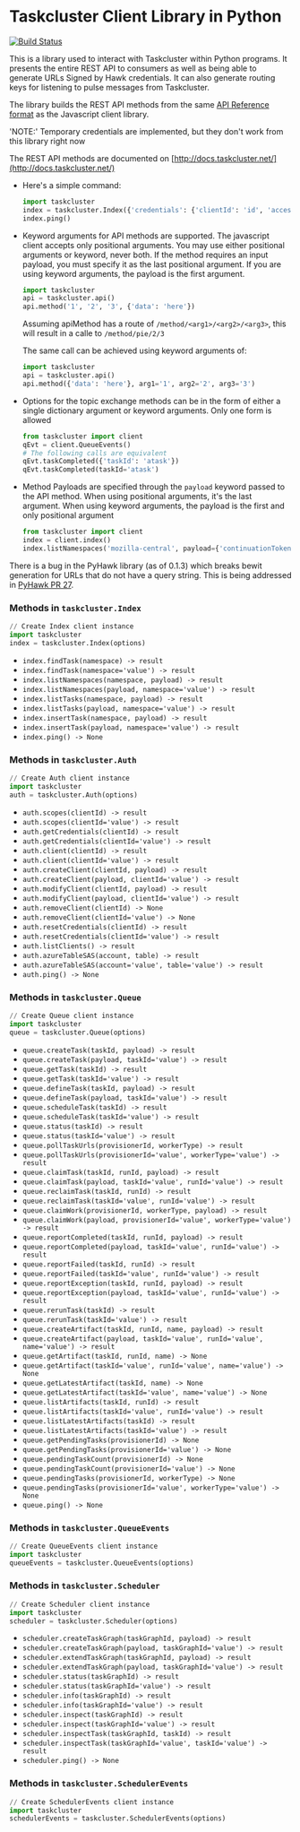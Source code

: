 Taskcluster Client Library in Python
======================================

[![Build Status](https://travis-ci.org/jhford/taskcluster-client.py.svg?branch=master)](https://travis-ci.org/jhford/taskcluster-client.py)

This is a library used to interact with Taskcluster within Python programs.  It
presents the entire REST API to consumers as well as being able to generate
URLs Signed by Hawk credentials.  It can also generate routing keys for
listening to pulse messages from Taskcluster.

The library builds the REST API methods from the same [API Reference
format](http://docs.taskcluster.net/tools/references/index.html) as the
Javascript client library.

'NOTE:' Temporary credentials are implemented, but they don't work from this
library right now

The REST API methods are documented on
[http://docs.taskcluster.net/](http://docs.taskcluster.net/)

* Here's a simple command:

    ```python
    import taskcluster
    index = taskcluster.Index({'credentials': {'clientId': 'id', 'accessToken': 'accessToken'}})
    index.ping()
    ```

* Keyword arguments for API methods are supported.  The javascript client
  accepts only positional arguments.  You may use either positional arguments
  or keyword, never both.  If the method requires an input payload, you must
  specify it as the last positional argument.  If you are using keyword
  arguments, the payload is the first argument.

    ```python
    import taskcluster
    api = taskcluster.api()
    api.method('1', '2', '3', {'data': 'here'})
    ```
    Assuming apiMethod has a route of `/method/<arg1>/<arg2>/<arg3>`,
    this will result in a calle to `/method/pie/2/3`

    The same call can be achieved using keyword arguments of:

    ```python
    import taskcluster
    api = taskcluster.api()
    api.method({'data': 'here'}, arg1='1', arg2='2', arg3='3')
    ```

* Options for the topic exchange methods can be in the form of either a single
  dictionary argument or keyword arguments.  Only one form is allowed

    ```python
    from taskcluster import client
    qEvt = client.QueueEvents()
    # The following calls are equivalent
    qEvt.taskCompleted({'taskId': 'atask'})
    qEvt.taskCompleted(taskId='atask')
    ```

* Method Payloads are specified through the `payload` keyword passed to the API
  method.  When using positional arguments, it's the last argument.  When using
  keyword arguments, the payload is the first and only positional argument

    ```python
    from taskcluster import client
    index = client.index()
    index.listNamespaces('mozilla-central', payload={'continuationToken': 'a_token'})
    ```

There is a bug in the PyHawk library (as of 0.1.3) which breaks bewit
generation for URLs that do not have a query string.  This is being addressed
in [PyHawk PR 27](https://github.com/mozilla/PyHawk/pull/27).

<!-- START OF GENERATED DOCS -->

### Methods in `taskcluster.Index`
```python
// Create Index client instance
import taskcluster
index = taskcluster.Index(options)
```
 * `index.findTask(namespace) -> result`
 * `index.findTask(namespace='value') -> result`
 * `index.listNamespaces(namespace, payload) -> result`
 * `index.listNamespaces(payload, namespace='value') -> result`
 * `index.listTasks(namespace, payload) -> result`
 * `index.listTasks(payload, namespace='value') -> result`
 * `index.insertTask(namespace, payload) -> result`
 * `index.insertTask(payload, namespace='value') -> result`
 * `index.ping() -> None`



### Methods in `taskcluster.Auth`
```python
// Create Auth client instance
import taskcluster
auth = taskcluster.Auth(options)
```
 * `auth.scopes(clientId) -> result`
 * `auth.scopes(clientId='value') -> result`
 * `auth.getCredentials(clientId) -> result`
 * `auth.getCredentials(clientId='value') -> result`
 * `auth.client(clientId) -> result`
 * `auth.client(clientId='value') -> result`
 * `auth.createClient(clientId, payload) -> result`
 * `auth.createClient(payload, clientId='value') -> result`
 * `auth.modifyClient(clientId, payload) -> result`
 * `auth.modifyClient(payload, clientId='value') -> result`
 * `auth.removeClient(clientId) -> None`
 * `auth.removeClient(clientId='value') -> None`
 * `auth.resetCredentials(clientId) -> result`
 * `auth.resetCredentials(clientId='value') -> result`
 * `auth.listClients() -> result`
 * `auth.azureTableSAS(account, table) -> result`
 * `auth.azureTableSAS(account='value', table='value') -> result`
 * `auth.ping() -> None`



### Methods in `taskcluster.Queue`
```python
// Create Queue client instance
import taskcluster
queue = taskcluster.Queue(options)
```
 * `queue.createTask(taskId, payload) -> result`
 * `queue.createTask(payload, taskId='value') -> result`
 * `queue.getTask(taskId) -> result`
 * `queue.getTask(taskId='value') -> result`
 * `queue.defineTask(taskId, payload) -> result`
 * `queue.defineTask(payload, taskId='value') -> result`
 * `queue.scheduleTask(taskId) -> result`
 * `queue.scheduleTask(taskId='value') -> result`
 * `queue.status(taskId) -> result`
 * `queue.status(taskId='value') -> result`
 * `queue.pollTaskUrls(provisionerId, workerType) -> result`
 * `queue.pollTaskUrls(provisionerId='value', workerType='value') -> result`
 * `queue.claimTask(taskId, runId, payload) -> result`
 * `queue.claimTask(payload, taskId='value', runId='value') -> result`
 * `queue.reclaimTask(taskId, runId) -> result`
 * `queue.reclaimTask(taskId='value', runId='value') -> result`
 * `queue.claimWork(provisionerId, workerType, payload) -> result`
 * `queue.claimWork(payload, provisionerId='value', workerType='value') -> result`
 * `queue.reportCompleted(taskId, runId, payload) -> result`
 * `queue.reportCompleted(payload, taskId='value', runId='value') -> result`
 * `queue.reportFailed(taskId, runId) -> result`
 * `queue.reportFailed(taskId='value', runId='value') -> result`
 * `queue.reportException(taskId, runId, payload) -> result`
 * `queue.reportException(payload, taskId='value', runId='value') -> result`
 * `queue.rerunTask(taskId) -> result`
 * `queue.rerunTask(taskId='value') -> result`
 * `queue.createArtifact(taskId, runId, name, payload) -> result`
 * `queue.createArtifact(payload, taskId='value', runId='value', name='value') -> result`
 * `queue.getArtifact(taskId, runId, name) -> None`
 * `queue.getArtifact(taskId='value', runId='value', name='value') -> None`
 * `queue.getLatestArtifact(taskId, name) -> None`
 * `queue.getLatestArtifact(taskId='value', name='value') -> None`
 * `queue.listArtifacts(taskId, runId) -> result`
 * `queue.listArtifacts(taskId='value', runId='value') -> result`
 * `queue.listLatestArtifacts(taskId) -> result`
 * `queue.listLatestArtifacts(taskId='value') -> result`
 * `queue.getPendingTasks(provisionerId) -> None`
 * `queue.getPendingTasks(provisionerId='value') -> None`
 * `queue.pendingTaskCount(provisionerId) -> None`
 * `queue.pendingTaskCount(provisionerId='value') -> None`
 * `queue.pendingTasks(provisionerId, workerType) -> None`
 * `queue.pendingTasks(provisionerId='value', workerType='value') -> None`
 * `queue.ping() -> None`



### Methods in `taskcluster.QueueEvents`
```python
// Create QueueEvents client instance
import taskcluster
queueEvents = taskcluster.QueueEvents(options)
```



### Methods in `taskcluster.Scheduler`
```python
// Create Scheduler client instance
import taskcluster
scheduler = taskcluster.Scheduler(options)
```
 * `scheduler.createTaskGraph(taskGraphId, payload) -> result`
 * `scheduler.createTaskGraph(payload, taskGraphId='value') -> result`
 * `scheduler.extendTaskGraph(taskGraphId, payload) -> result`
 * `scheduler.extendTaskGraph(payload, taskGraphId='value') -> result`
 * `scheduler.status(taskGraphId) -> result`
 * `scheduler.status(taskGraphId='value') -> result`
 * `scheduler.info(taskGraphId) -> result`
 * `scheduler.info(taskGraphId='value') -> result`
 * `scheduler.inspect(taskGraphId) -> result`
 * `scheduler.inspect(taskGraphId='value') -> result`
 * `scheduler.inspectTask(taskGraphId, taskId) -> result`
 * `scheduler.inspectTask(taskGraphId='value', taskId='value') -> result`
 * `scheduler.ping() -> None`



### Methods in `taskcluster.SchedulerEvents`
```python
// Create SchedulerEvents client instance
import taskcluster
schedulerEvents = taskcluster.SchedulerEvents(options)
```


<!-- END OF GENERATED DOCS -->
